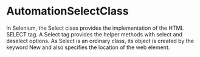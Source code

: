 # AutomationSelectClass
In Selenium, the Select class provides the implementation of the HTML SELECT tag. A Select tag provides the helper methods with select and deselect options. As Select is an ordinary class, its object is created by the keyword New and also specifies the location of the web element.
